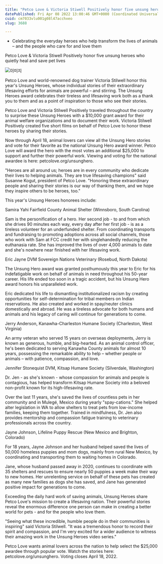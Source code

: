 ```yaml
---
title: "Petco Love & Victoria Stiwell Positively honor five unsung heroes who quietly heal and save pet lives"
datePublished: Fri Apr 08 2022 13:00:46 GMT+0000 (Coordinated Universal Time)
cuid: cm7033vlu001g08l47acchxeo
slug: 3688

---
```



- Celebrating the everyday heroes who help transform the lives of animals – and the people who care for and love them

Petco Love & Victoria Stiwell Positively honor five unsung heroes who quietly heal and save pet lives

![이미지](https://cdn.hashnode.com/res/hashnode/image/upload/v1739254304396/41a571f1-3543-4ab0-8b1c-87d0d80e2bd5.png)

Petco Love and world-renowned dog trainer Victoria Stilwell honor this year's Unsung Heroes, whose individual stories of their extraordinary lifesaving efforts for animals are powerful – and stirring. The Unsung Heroes award celebrates their tireless and lifesaving work both as a thank you to them and as a point of inspiration to those who see their stories.

Petco Love and Victoria Stilwell Positively traveled throughout the country to surprise these Unsung Heroes with a $10,000 grant award for their animal welfare organizations and to document their work. Victoria Stilwell Positively created five short films on behalf of Petco Love to honor these heroes by sharing their stories.

Now through April 18, animal lovers can view all the Unsung Hero stories and vote for their favorite as the national Unsung Hero award winner. Petco Love will award the hero with the most votes an additional $25,000 to support and further their powerful work. Viewing and voting for the national awardee is here: petcolove.org/unsunghero.

"Heroes are all around us; heroes are in every community who dedicate their lives to helping animals. They are true lifesaving champions" said Susanne Kogut, president of Petco Love. "Honoring these extraordinary people and sharing their stories is our way of thanking them, and we hope they inspire others to be heroes, too."

This year's Unsung Heroes honorees include:

Samira Yahi Fairfield County Animal Shelter (Winnsboro, South Carolina)

Sam is the personification of a hero. Her second job - to and from which she drives 90 minutes each way, every day after her first job - is as a tireless volunteer for an underfunded shelter. From coordinating transports and fundraising to promoting adoptions across all social channels, those who work with Sam at FCC credit her with singlehandedly reducing the euthanasia rate. She has improved the lives of over 4,000 animals to date and she's nowhere near finished with her lifesaving work.

Eric Jayne DVM Sovereign Nations Veterinary (Rosebud, North Dakota)

The Unsung Hero award was granted posthumously this year to Eric for his indefatigable work on behalf of animals in need throughout his 50-year career. His life ended too soon in a tragic accident, but his Unsung Hero award honors his unparalleled work.

Eric dedicated his life to dismantling institutionalized racism by creating opportunities for self-determination for tribal members on Indian reservations. He also created and worked in spay/neuter clinics domestically and abroad. He was a tireless advocate for both humans and animals and his legacy of caring will continue for generations to come.

Jerry Anderson, Kanawha-Charleston Humane Society (Charleston, West Virginia)

An army veteran who served 15 years on overseas deployments, Jerry is known as generous, humble, and big-hearted. As an animal control officer, he's been dedicated to serving Kanawha County animals for almost 10 years, possessing the remarkable ability to help – whether people or animals – with patience, compassion, and love.

Jennifer Stonequist DVM, Kitsap Humane Society (Silverdale, Washington)

Dr. Jen - as she's known - whose compassion for animals and people is contagious, has helped transform Kitsap Humane Society into a beloved non-profit known for its high-lifesaving rate.

Over the last 11 years, she's saved the lives of countless pets in her community and in Mulegé, Mexico during yearly "spay-cations." She helped alter legislation in WA to allow shelters to treat pets from low-income families, keeping them together. Trained in mindfulness, Dr. Jen also provides mentorship and compassion fatigue training to veterinary professionals across the country.

Jayne Johnson, Lifeline Puppy Rescue (New Mexico and Brighton, Colorado)

For 18 years, Jayne Johnson and her husband helped saved the lives of 50,000 homeless puppies and mom dogs, mainly from rural New Mexico, by coordinating and transporting them to waiting homes in Colorado.

Jane, whose husband passed away in 2020, continues to coordinate with 35 shelters and rescues to ensure nearly 50 puppies a week make their way to new homes. Her unrelenting service on behalf of these pets has created as many new families as dogs she has saved, and Jane has generated positive impact for generations to come.

Exceeding the daily hard work of saving animals, Unsung Heroes share Petco Love's mission to create a lifesaving nation. Their powerful stories reveal the enormous difference one person can make in creating a better world for pets - and for the people who love them.

"Seeing what these incredible, humble people do in their communities is inspiring" said Victoria Stilwell. "It was a tremendous honor to record their spirit and compassion, and I'm very excited for a wider audience to witness their amazing work in the Unsung Heroes video series."

Petco Love wants animal lovers across the nation to help select the $25,000 awardee through popular vote. Watch the stories here: petcolove.org/unsunghero. Voting closes April 18, 2022.